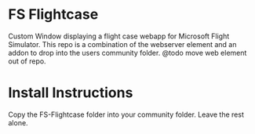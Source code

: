# FS Flightcase 
Custom Window displaying a flight case webapp for Microsoft Flight Simulator. This repo is a combination of the webserver element and an addon to drop into the users community folder. @todo move web element out of repo.

# Install Instructions
 Copy the FS-Flightcase folder into your community folder. Leave the rest alone. 
